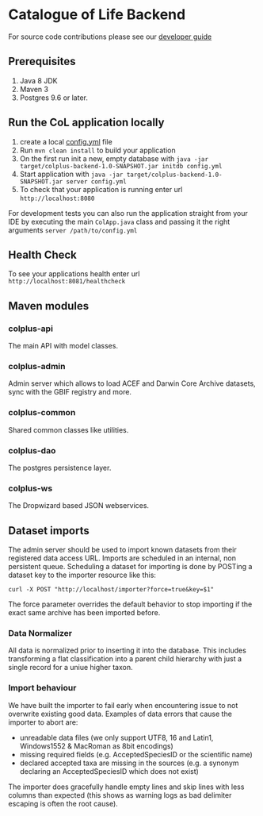 # Catalogue of Life Backend

For source code contributions please see our [developer guide](DEVELOPER-GUIDE.md)


## Prerequisites
1. Java 8 JDK
1. Maven 3
1. Postgres 9.6 or later.

## Run the CoL application locally
1. create a local [config.yml](config.yml) file
1. Run `mvn clean install` to build your application
1. On the first run init a new, empty database with `java -jar target/colplus-backend-1.0-SNAPSHOT.jar initdb config.yml`
1. Start application with `java -jar target/colplus-backend-1.0-SNAPSHOT.jar server config.yml`
1. To check that your application is running enter url `http://localhost:8080`

For development tests you can also run the application straight from your IDE 
by executing the main `ColApp.java` class and passing it the right arguments `server /path/to/config.yml`

## Health Check
To see your applications health enter url `http://localhost:8081/healthcheck`


## Maven modules

### colplus-api
The main API with model classes.

### colplus-admin
Admin server which allows to load ACEF and Darwin Core Archive datasets, sync with the GBIF registry and more.

### colplus-common
Shared common classes like utilities.

### colplus-dao
The postgres persistence layer.

### colplus-ws
The Dropwizard based JSON webservices.


## Dataset imports
The admin server should be used to import known datasets from their registered data access URL.
Imports are scheduled in an internal, non persistent queue. 
Scheduling a dataset for importing is done by POSTing a dataset key to the importer resource like this:

```curl -X POST "http://localhost/importer?force=true&key=$1"```

The force parameter overrides the default behavior to stop importing if the exact same archive has been imported before.

### Data Normalizer
All data is normalized prior to inserting it into the database.
This includes transforming a flat classification into a parent child hierarchy 
with just a single record for a uniue higher taxon.
 
### Import behaviour
We have built the importer to fail early when encountering issue to not overwrite existing good data.
Examples of data errors that cause the importer to abort are:
 
 - unreadable data files (we only support UTF8, 16 and Latin1, Windows1552 & MacRoman as 8bit encodings)
 - missing required fields (e.g. AcceptedSpeciesID or the scientific name)
 - declared accepted taxa are missing in the sources (e.g. a synonym declaring an AcceptedSpeciesID which does not exist)
 

The importer does gracefully handle empty lines and skip lines with less columns than expected 
(this shows as warning logs as bad delimiter escaping is often the root cause).
